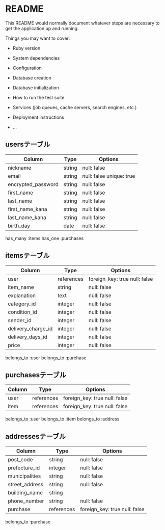 # README

This README would normally document whatever steps are necessary to get the
application up and running.

Things you may want to cover:

* Ruby version

* System dependencies

* Configuration

* Database creation

* Database initialization

* How to run the test suite

* Services (job queues, cache servers, search engines, etc.)

* Deployment instructions

* ...


## usersテーブル
|Column             |Type       |Options                  |
|-------------------|-----------|-------------------------|
|nickname           |string     |null: false              |
|email              |string     |null: false unique: true |
|encrypted_password |string     |null: false              |
|first_name         |string     |null: false              |
|last_name          |string     |null: false              |
|first_name_kana    |string     |null: false              |
|last_name_kana     |string     |null: false              |
|birth_day          |date       |null: false              |
has_many :items
has_one :purchases

## itemsテーブル
|Column             |Type       |Options                  |
|-------------------|-----------|-------------------------|
|user               |references |foreign_key: true null: false |
|item_name          |string     |null: false              |
|explanation        |text       |null: false              |
|category_id        |integer    |null: false              |
|condition_id       |integer    |null: false              |
|sender_id          |integer    |null: false              |
|delivery_charge_id |integer    |null: false              |
|delivery_days_id   |integer    |null: false              |
|price              |integer    |null: false              |
belongs_to :user
belongs_to :purchase

## purchasesテーブル
|Column             |Type       |Options                   |
|-------------------|-----------|--------------------------|
|user               |references |foreign_key: true null: false |
|item               |references |foreign_key: true null: false |
belongs_to :user
belongs_to :item
belongs_to :address

## addressesテーブル
|Column             |Type       |Options                  |
|-------------------|-----------|-------------------------|
|post_code          |string     |null: false              |
|prefecture_id      |integer    |null: false              |
|municipalities     |string     |null: false              |
|street_address     |string     |null: false              |
|building_name      |string     |                         |
|phone_number       |string     |null: false              |
|purchase           |references|foreign_key: true null: false |
belongs_to :purchase